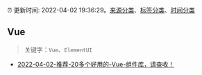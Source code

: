 :alarm_clock: 更新时间: 2022-04-02 19:36:29。[来源分类](../README.md)、[标签分类](../TAGS.md)、[时间分类](../TIMELINE.md)

## Vue


> 关键字：`Vue`、`ElementUI`



- [2022-04-02-推荐-20多个好用的-Vue-组件库，请查收！](https://toutiao.io/k/sskayyw) 